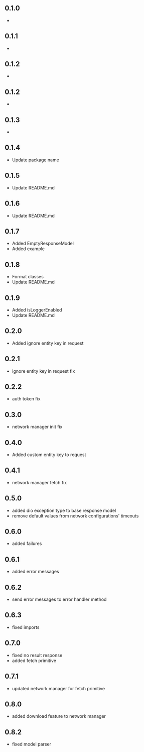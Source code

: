 ## 0.1.0

* 

## 0.1.1

* 

## 0.1.2

* 

## 0.1.2

* 

## 0.1.3

* 

## 0.1.4

* Update package name

## 0.1.5

* Update README.md

## 0.1.6

* Update README.md

## 0.1.7

* Added EmptyResponseModel
* Added example

## 0.1.8

* Format classes
* Update README.md

## 0.1.9

* Added isLoggerEnabled
* Update README.md

## 0.2.0

* Added ignore entity key in request

## 0.2.1

* ignore entity key in request fix

## 0.2.2

* auth token fix

## 0.3.0

* network manager init fix

## 0.4.0

* Added custom entity key to request

## 0.4.1

* network manager fetch fix

## 0.5.0

* added dio exception type to base response model
* remove default values from network configurations' timeouts

## 0.6.0

* added failures

## 0.6.1

* added error messages

## 0.6.2

* send error messages to error handler method

## 0.6.3

* fixed imports

## 0.7.0

* fixed no result response
* added fetch primitive

## 0.7.1

* updated network manager for fetch primitive

## 0.8.0

* added download feature to network manager

## 0.8.2

* fixed model parser